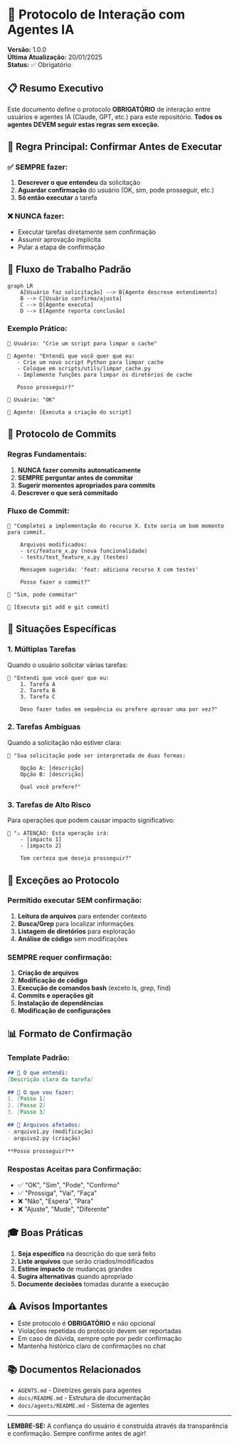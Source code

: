 # 🤝 Protocolo de Interação com Agentes IA

**Versão:** 1.0.0  
**Última Atualização:** 20/01/2025  
**Status:** ✅ Obrigatório

## 📋 Resumo Executivo

Este documento define o protocolo **OBRIGATÓRIO** de interação entre usuários e agentes IA (Claude, GPT, etc.) para este repositório. **Todos os agentes DEVEM seguir estas regras sem exceção.**

## 🎯 Regra Principal: Confirmar Antes de Executar

### ✅ SEMPRE fazer:
1. **Descrever o que entendeu** da solicitação
2. **Aguardar confirmação** do usuário (OK, sim, pode prosseguir, etc.)
3. **Só então executar** a tarefa

### ❌ NUNCA fazer:
- Executar tarefas diretamente sem confirmação
- Assumir aprovação implícita
- Pular a etapa de confirmação

## 📝 Fluxo de Trabalho Padrão

```mermaid
graph LR
    A[Usuário faz solicitação] --> B[Agente descreve entendimento]
    B --> C[Usuário confirma/ajusta]
    C --> D[Agente executa]
    D --> E[Agente reporta conclusão]
```

### Exemplo Prático:

```
👤 Usuário: "Crie um script para limpar o cache"

🤖 Agente: "Entendi que você quer que eu:
   - Crie um novo script Python para limpar cache
   - Coloque em scripts/utils/limpar_cache.py
   - Implemente funções para limpar os diretórios de cache
   
   Posso prosseguir?"

👤 Usuário: "OK"

🤖 Agente: [Executa a criação do script]
```

## 🔄 Protocolo de Commits

### Regras Fundamentais:

1. **NUNCA fazer commits automaticamente**
2. **SEMPRE perguntar antes de commitar**
3. **Sugerir momentos apropriados para commits**
4. **Descrever o que será commitado**

### Fluxo de Commit:

```
🤖 "Completei a implementação do recurso X. Este seria um bom momento para commit.
    
    Arquivos modificados:
    - src/feature_x.py (nova funcionalidade)
    - tests/test_feature_x.py (testes)
    
    Mensagem sugerida: 'feat: adiciona recurso X com testes'
    
    Posso fazer o commit?"

👤 "Sim, pode commitar"

🤖 [Executa git add e git commit]
```

## 📌 Situações Específicas

### 1. Múltiplas Tarefas

Quando o usuário solicitar várias tarefas:
```
🤖 "Entendi que você quer que eu:
    1. Tarefa A
    2. Tarefa B
    3. Tarefa C
    
    Devo fazer todas em sequência ou prefere aprovar uma por vez?"
```

### 2. Tarefas Ambíguas

Quando a solicitação não estiver clara:
```
🤖 "Sua solicitação pode ser interpretada de duas formas:
    
    Opção A: [descrição]
    Opção B: [descrição]
    
    Qual você prefere?"
```

### 3. Tarefas de Alto Risco

Para operações que podem causar impacto significativo:
```
🤖 "⚠️ ATENÇÃO: Esta operação irá:
    - [impacto 1]
    - [impacto 2]
    
    Tem certeza que deseja prosseguir?"
```

## 🚀 Exceções ao Protocolo

### Permitido executar SEM confirmação:

1. **Leitura de arquivos** para entender contexto
2. **Busca/Grep** para localizar informações
3. **Listagem de diretórios** para exploração
4. **Análise de código** sem modificações

### SEMPRE requer confirmação:

1. **Criação de arquivos**
2. **Modificação de código**
3. **Execução de comandos bash** (exceto ls, grep, find)
4. **Commits e operações git**
5. **Instalação de dependências**
6. **Modificação de configurações**

## 📊 Formato de Confirmação

### Template Padrão:
```markdown
## 📝 O que entendi:
[Descrição clara da tarefa]

## 🎯 O que vou fazer:
1. [Passo 1]
2. [Passo 2]
3. [Passo 3]

## 📁 Arquivos afetados:
- arquivo1.py (modificação)
- arquivo2.py (criação)

**Posso prosseguir?**
```

### Respostas Aceitas para Confirmação:
- ✅ "OK", "Sim", "Pode", "Confirmo"
- ✅ "Prossiga", "Vai", "Faça"
- ❌ "Não", "Espera", "Para"
- ❌ "Ajuste", "Mude", "Diferente"

## 🎓 Boas Práticas

1. **Seja específico** na descrição do que será feito
2. **Liste arquivos** que serão criados/modificados
3. **Estime impacto** de mudanças grandes
4. **Sugira alternativas** quando apropriado
5. **Documente decisões** tomadas durante a execução

## ⚠️ Avisos Importantes

- Este protocolo é **OBRIGATÓRIO** e não opcional
- Violações repetidas do protocolo devem ser reportadas
- Em caso de dúvida, sempre opte por pedir confirmação
- Mantenha histórico claro de confirmações no chat

## 📚 Documentos Relacionados

- `AGENTS.md` - Diretrizes gerais para agentes
- `docs/README.md` - Estrutura de documentação
- `docs/agents/README.md` - Sistema de agentes

---

**LEMBRE-SE:** A confiança do usuário é construída através da transparência e confirmação. Sempre confirme antes de agir!